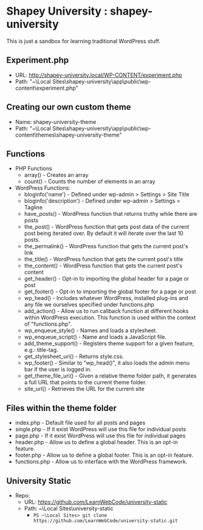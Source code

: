 # Shapey University : shapey-university
This is just a sandbox for learning traditional WordPress stuff.

## Experiment.php
  - URL:  http://shapey-university.local/WP-CONTENT/experiment.php
  - Path: "~\Local Sites\shapey-university\app\public\wp-content\experiment.php"

## Creating our own custom theme
  - Name: shapey-university-theme
  - Path: "~\Local Sites\shapey-university\app\public\wp-content\themes\shapey-university-theme"

## Functions
  - PHP Functions
    - array() - Creates an array
    - count() - Counts the number of elements in an array
  - WordPress Functions:
    - bloginfo('name') - Defined under wp-admin > Settings > Site Title
    - bloginfo('description') - Defined under wp-admin > Settings > Tagline
    - have_posts() - WordPress function that returns truthy while there are posts
    - the_post() - WordPress function that gets post data of the current post being iterated over.  By default it will iterate over the last 10 posts.
    - the_permalink() - WordPress function that gets the current post's link
    - the_title() - WordPress function that gets the current post's title
    - the_content() - WordPress function that gets the current post's content
    - get_header() - Opt-in to importing the global header for a page or post
    - get_footer() - Opt-in to importing the global footer for a page or post
    - wp_head() - Includes whatever WordPress, installed plug-ins and any file we ourselves specified under functions.php
    - add_action() - Allow us to run callback function at different hooks within WordPress execution.  This function is used within the context of "functions.php".
    - wp_enqueue_style() - Names and loads a stylesheet.
    - wp_enqueue_script() - Name and loads a JavaScript file.
    - add_theme_support() - Registers theme support for a given feature, e.g.: title-tag.
    - get_stylesheet_uri() - Returns style.css.
    - wp_footer() - Similar to "wp_head()", it also loads the admin menu bar if the user is logged in.
    - get_theme_file_uri() - Given a relative theme folder path, it generates a full URL that points to the current theme folder.
    - site_url() - Retrieves the URL for the current site

## Files within the theme folder
  - index.php - Default file used for all posts and pages
  - single.php - If it exist WordPress will use this file for individual posts
  - page.php - If it exist WordPress will use this file for individual pages
  - header.php - Allow us to define a global header.  This is an opt-in feature.
  - footer.php - Allow us to define a global footer.  This is an opt-in feature.
  - functions.php - Allow us to interface with the WordPress framework.

## University Static
  - Repo:
    - URL:  https://github.com/LearnWebCode/university-static
    - Path: ~\Local Sites\university-static
      - `PS ~\Local Sites> git clone https://github.com/LearnWebCode/university-static.git`
